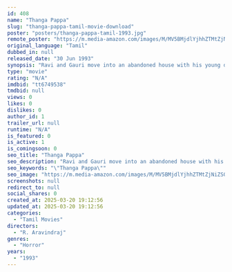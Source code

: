 ```yaml
---
id: 408
name: "Thanga Pappa"
slug: "thanga-pappa-tamil-movie-download"
poster: "posters/thanga-pappa-tamil-1993.jpg"
remote_poster: "https://m.media-amazon.com/images/M/MV5BMjdlYjhhZTMtZjNiZS00NjIwLThlYmEtZGE0ZDA3MDJmYzk2XkEyXkFqcGdeQXVyMTEzNzg0Mjkx._V1_SX300.jpg"
original_language: "Tamil"
dubbed_in: null
released_date: "30 Jun 1993"
synopsis: "Ravi and Gauri move into an abandoned house with his young daughter, Abirami. Problems arise when Abirami gets possessed by a spirit and people are murdered mysteriously."
type: "movie"
rating: "N/A"
imdbid: "tt6749538"
tmdbid: null
views: 0
likes: 0
dislikes: 0
author_id: 1
trailer_url: null
runtime: "N/A"
is_featured: 0
is_active: 1
is_comingsoon: 0
seo_title: "Thanga Pappa"
seo_description: "Ravi and Gauri move into an abandoned house with his young daughter, Abirami. Problems arise when Abirami gets possessed by a spirit and people are murdered mysteriously."
seo_keywords: "\"Thanga Pappa\""
seo_image: "https://m.media-amazon.com/images/M/MV5BMjdlYjhhZTMtZjNiZS00NjIwLThlYmEtZGE0ZDA3MDJmYzk2XkEyXkFqcGdeQXVyMTEzNzg0Mjkx._V1_SX300.jpg"
screenshots: null
redirect_to: null
social_shares: 0
created_at: 2025-03-20 19:12:56
updated_at: 2025-03-20 19:12:56
categories:
  - "Tamil Movies"
directors:
  - "R. Aravindraj"
genres:
  - "Horror"
years:
  - "1993"
---
```


